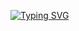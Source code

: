 <a href="https://git.io/typing-svg"><img src="https://readme-typing-svg.herokuapp.com?font=Fira+Code&pause=1000&color=3E1E76&width=435&lines=Hay+There%2C+I+am+Depresso...;I+write+code+for+sheer+pleasure." alt="Typing SVG" /></a>

<h3> </h3>
